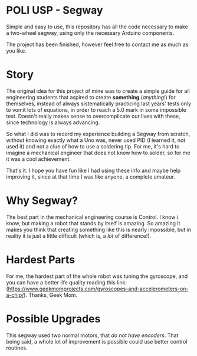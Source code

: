 # POLI USP - Segway
Simple and easy to use, this repository has all the code necessary to make a two-wheel segway, using only the necessary Arduino components.

The project has been finished, however feel free to contact me as much as you like.

# **Story**
The original idea for this project of mine was to create a simple guide for all engineering students that aspired to create **something** (*anything!*) for themselves, instead of always sistematically practicing last years' tests only to vomit lots of equations, in order to reach a 5.0 mark in some impossible test. Doesn't really makes sense to overcomplicate our lives with these, since technology is always advancing.

So what I did was to record my experience building a Segway from scratch, without knowing exactly what a Uno was, never used PID (I learned it, not used it) and not a clue of how to use a soldering tip. For me, it's hard to imagine a mechanical engineer that does not know how to solder, so for me it was a cool achievement.

That's it. I hope you have fun like I had using these info and maybe help improving it, since at that time I was like anyone, a complete amateur.

# **Why Segway?**
The best part in the mechanical engineering course is Control. I know i know, but making a robot that stands by itself is amazing. So amazing it makes you think that creating something like this is nearly impossible, but in reality it is just a little difficult (which is, a *lot* of difference!).

# **Hardest Parts**
For me, the hardest part of the whole robot was tuning the gyroscope, and you can have a better life quality reading this link: (https://www.geekmomprojects.com/gyroscopes-and-accelerometers-on-a-chip/). Thanks, Geek Mom.

# **Possible Upgrades**
This segway used two normal motors, that *do not have encoders*. That being said, a whole lot of improvement is possible could use better control routines.
